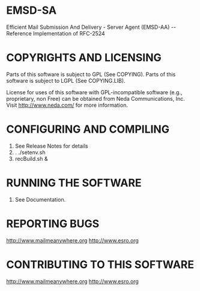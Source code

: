 # EMSD-SA
Efficient Mail Submission And Delivery - Server Agent (EMSD-AA) -- Reference Implementation of RFC-2524


COPYRIGHTS AND LICENSING
========================

Parts of this software is subject to GPL (See COPYING).
Parts of this software is subject to LGPL (See COPYING.LIB).
 
License for uses of this software with GPL-incompatible software
(e.g., proprietary, non Free) can be obtained from Neda Communications, Inc.
Visit http://www.neda.com/ for more information.


CONFIGURING AND COMPILING
=========================

 1) See Release Notes for details
 2) . ./setenv.sh
 3) recBuild.sh &

RUNNING THE SOFTWARE
====================

 1) See Documentation.

REPORTING BUGS
==============

  http://www.mailmeanywhere.org
  http://www.esro.org


CONTRIBUTING TO THIS SOFTWARE
=============================

  http://www.mailmeanywhere.org
  http://www.esro.org


